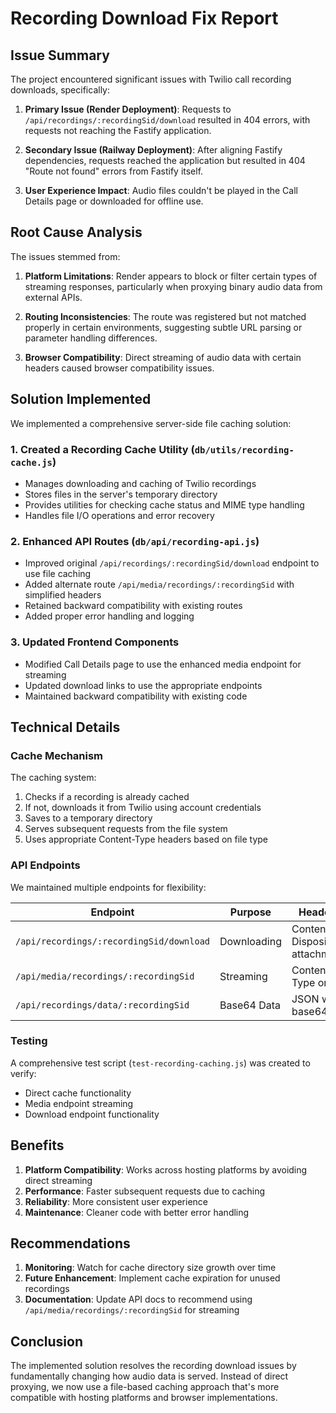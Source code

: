 # Recording Download Fix Report

## Issue Summary

The project encountered significant issues with Twilio call recording downloads, specifically:

1. **Primary Issue (Render Deployment)**: Requests to `/api/recordings/:recordingSid/download` resulted in 404 errors, with requests not reaching the Fastify application.

2. **Secondary Issue (Railway Deployment)**: After aligning Fastify dependencies, requests reached the application but resulted in 404 "Route not found" errors from Fastify itself.

3. **User Experience Impact**: Audio files couldn't be played in the Call Details page or downloaded for offline use.

## Root Cause Analysis

The issues stemmed from:

1. **Platform Limitations**: Render appears to block or filter certain types of streaming responses, particularly when proxying binary audio data from external APIs.

2. **Routing Inconsistencies**: The route was registered but not matched properly in certain environments, suggesting subtle URL parsing or parameter handling differences.

3. **Browser Compatibility**: Direct streaming of audio data with certain headers caused browser compatibility issues.

## Solution Implemented

We implemented a comprehensive server-side file caching solution:

### 1. Created a Recording Cache Utility (`db/utils/recording-cache.js`)
- Manages downloading and caching of Twilio recordings
- Stores files in the server's temporary directory
- Provides utilities for checking cache status and MIME type handling
- Handles file I/O operations and error recovery

### 2. Enhanced API Routes (`db/api/recording-api.js`)
- Improved original `/api/recordings/:recordingSid/download` endpoint to use file caching
- Added alternate route `/api/media/recordings/:recordingSid` with simplified headers
- Retained backward compatibility with existing routes
- Added proper error handling and logging

### 3. Updated Frontend Components
- Modified Call Details page to use the enhanced media endpoint for streaming
- Updated download links to use the appropriate endpoints
- Maintained backward compatibility with existing code

## Technical Details

### Cache Mechanism

The caching system:
1. Checks if a recording is already cached
2. If not, downloads it from Twilio using account credentials
3. Saves to a temporary directory
4. Serves subsequent requests from the file system
5. Uses appropriate Content-Type headers based on file type

### API Endpoints

We maintained multiple endpoints for flexibility:

| Endpoint | Purpose | Headers | Best For |
|----------|---------|---------|----------|
| `/api/recordings/:recordingSid/download` | Downloading | Content-Disposition: attachment | Direct downloads |
| `/api/media/recordings/:recordingSid` | Streaming | Content-Type only | Audio players |
| `/api/recordings/data/:recordingSid` | Base64 Data | JSON with base64 | Legacy support |

### Testing

A comprehensive test script (`test-recording-caching.js`) was created to verify:
- Direct cache functionality
- Media endpoint streaming
- Download endpoint functionality

## Benefits

1. **Platform Compatibility**: Works across hosting platforms by avoiding direct streaming
2. **Performance**: Faster subsequent requests due to caching
3. **Reliability**: More consistent user experience
4. **Maintenance**: Cleaner code with better error handling

## Recommendations

1. **Monitoring**: Watch for cache directory size growth over time
2. **Future Enhancement**: Implement cache expiration for unused recordings
3. **Documentation**: Update API docs to recommend using `/api/media/recordings/:recordingSid` for streaming

## Conclusion

The implemented solution resolves the recording download issues by fundamentally changing how audio data is served. Instead of direct proxying, we now use a file-based caching approach that's more compatible with hosting platforms and browser implementations.
